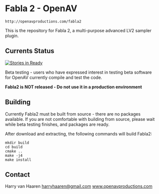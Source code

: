 Fabla 2 - OpenAV
================
```
http://openavproductions.com/fabla2
```
This is the repository for Fabla 2, a multi-purpose advanced LV2 sampler plugin.

Currents Status
---------------
[![Stories in Ready](https://badge.waffle.io/harryhaaren/openAV-Fabla2.png?label=ready&title=Ready)](http://waffle.io/harryhaaren/openAV-Fabla2)

Beta testing - users who have expressed interest in testing beta software for
OpenAV currently compile and test the code.

**Fabla2 is NOT released - Do not use it in a production environment**

Building
--------
Currently Fabla2 must be built from source - there are no packages available.
If you are not comfortable with building from source, please wait while beta
testing finishes, and packages are ready.

After download and extracting, the following commands will build Fabla2:
```
mkdir build
cd build
cmake ..
make -j4
make install
```

Contact
-------
Harry van Haaren
harryhaaren@gmail.com
www.openavproductions.com
